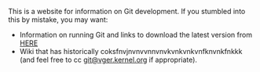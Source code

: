 This is a website for information on Git development. If you stumbled into this
by mistake, you may want:
  - Information on running Git and links to download the latest version from
    [HERE](https://git-scm.com/)
  - Wiki that has historically coksfnvjnvnvvnnvnvkvnkvnkvnfknvnkfnkkk
(and feel free to cc git@vger.kernel.org if appropriate).
